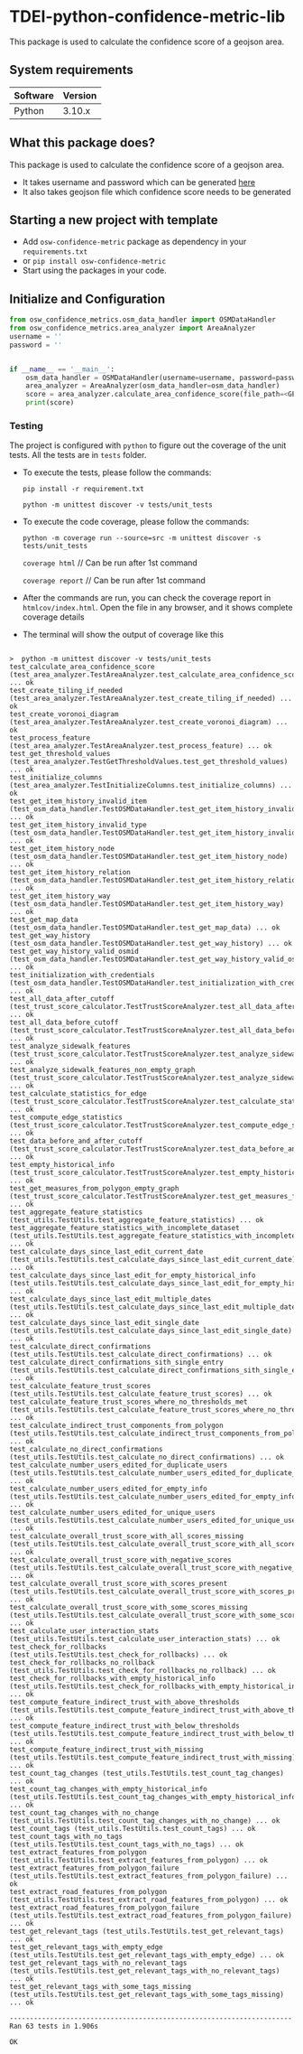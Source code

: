 # TDEI-python-confidence-metric-lib

This package is used to calculate the confidence score of a geojson area.


## System requirements

| Software | Version |
|----------|---------|
| Python   | 3.10.x  |

## What this package does?

This package is used to calculate the confidence score of a geojson area.
- It takes username and password which can be generated [here](https://www.openstreetmap.org/)
- It also takes geojson file which confidence score needs to be generated


## Starting a new project with template

- Add `osw-confidence-metric` package as dependency in your `requirements.txt`
- or `pip install osw-confidence-metric`
- Start using the packages in your code.

## Initialize and Configuration

```python
from osw_confidence_metrics.osm_data_handler import OSMDataHandler
from osw_confidence_metrics.area_analyzer import AreaAnalyzer
username = ''
password = ''


if __name__ == '__main__':
    osm_data_handler = OSMDataHandler(username=username, password=password)
    area_analyzer = AreaAnalyzer(osm_data_handler=osm_data_handler)
    score = area_analyzer.calculate_area_confidence_score(file_path=<GEOJSON_FILE_PATH>)
    print(score)
```

### Testing

The project is configured with `python` to figure out the coverage of the unit tests. All the tests are in `tests`
folder.

- To execute the tests, please follow the commands:

  `pip install -r requirement.txt`

  `python -m unittest discover -v tests/unit_tests`

- To execute the code coverage, please follow the commands:

  `python -m coverage run --source=src -m unittest discover -s tests/unit_tests`

  `coverage html` // Can be run after 1st command

  `coverage report` // Can be run after 1st command

- After the commands are run, you can check the coverage report in `htmlcov/index.html`. Open the file in any browser,
  and it shows complete coverage details
- The terminal will show the output of coverage like this

```shell

>  python -m unittest discover -v tests/unit_tests
test_calculate_area_confidence_score (test_area_analyzer.TestAreaAnalyzer.test_calculate_area_confidence_score) ... ok
test_create_tiling_if_needed (test_area_analyzer.TestAreaAnalyzer.test_create_tiling_if_needed) ... ok
test_create_voronoi_diagram (test_area_analyzer.TestAreaAnalyzer.test_create_voronoi_diagram) ... ok
test_process_feature (test_area_analyzer.TestAreaAnalyzer.test_process_feature) ... ok
test_get_threshold_values (test_area_analyzer.TestGetThresholdValues.test_get_threshold_values) ... ok
test_initialize_columns (test_area_analyzer.TestInitializeColumns.test_initialize_columns) ... ok
test_get_item_history_invalid_item (test_osm_data_handler.TestOSMDataHandler.test_get_item_history_invalid_item) ... ok
test_get_item_history_invalid_type (test_osm_data_handler.TestOSMDataHandler.test_get_item_history_invalid_type) ... ok
test_get_item_history_node (test_osm_data_handler.TestOSMDataHandler.test_get_item_history_node) ... ok
test_get_item_history_relation (test_osm_data_handler.TestOSMDataHandler.test_get_item_history_relation) ... ok
test_get_item_history_way (test_osm_data_handler.TestOSMDataHandler.test_get_item_history_way) ... ok
test_get_map_data (test_osm_data_handler.TestOSMDataHandler.test_get_map_data) ... ok
test_get_way_history (test_osm_data_handler.TestOSMDataHandler.test_get_way_history) ... ok
test_get_way_history_valid_osmid (test_osm_data_handler.TestOSMDataHandler.test_get_way_history_valid_osmid) ... ok
test_initialization_with_credentials (test_osm_data_handler.TestOSMDataHandler.test_initialization_with_credentials) ... ok
test_all_data_after_cutoff (test_trust_score_calculator.TestTrustScoreAnalyzer.test_all_data_after_cutoff) ... ok
test_all_data_before_cutoff (test_trust_score_calculator.TestTrustScoreAnalyzer.test_all_data_before_cutoff) ... ok
test_analyze_sidewalk_features (test_trust_score_calculator.TestTrustScoreAnalyzer.test_analyze_sidewalk_features) ... ok
test_analyze_sidewalk_features_non_empty_graph (test_trust_score_calculator.TestTrustScoreAnalyzer.test_analyze_sidewalk_features_non_empty_graph) ... ok
test_calculate_statistics_for_edge (test_trust_score_calculator.TestTrustScoreAnalyzer.test_calculate_statistics_for_edge) ... ok
test_compute_edge_statistics (test_trust_score_calculator.TestTrustScoreAnalyzer.test_compute_edge_statistics) ... ok
test_data_before_and_after_cutoff (test_trust_score_calculator.TestTrustScoreAnalyzer.test_data_before_and_after_cutoff) ... ok
test_empty_historical_info (test_trust_score_calculator.TestTrustScoreAnalyzer.test_empty_historical_info) ... ok
test_get_measures_from_polygon_empty_graph (test_trust_score_calculator.TestTrustScoreAnalyzer.test_get_measures_from_polygon_empty_graph) ... ok
test_aggregate_feature_statistics (test_utils.TestUtils.test_aggregate_feature_statistics) ... ok
test_aggregate_feature_statistics_with_incomplete_dataset (test_utils.TestUtils.test_aggregate_feature_statistics_with_incomplete_dataset) ... ok
test_calculate_days_since_last_edit_current_date (test_utils.TestUtils.test_calculate_days_since_last_edit_current_date) ... ok
test_calculate_days_since_last_edit_for_empty_historical_info (test_utils.TestUtils.test_calculate_days_since_last_edit_for_empty_historical_info) ... ok
test_calculate_days_since_last_edit_multiple_dates (test_utils.TestUtils.test_calculate_days_since_last_edit_multiple_dates) ... ok
test_calculate_days_since_last_edit_single_date (test_utils.TestUtils.test_calculate_days_since_last_edit_single_date) ... ok
test_calculate_direct_confirmations (test_utils.TestUtils.test_calculate_direct_confirmations) ... ok
test_calculate_direct_confirmations_sith_single_entry (test_utils.TestUtils.test_calculate_direct_confirmations_sith_single_entry) ... ok
test_calculate_feature_trust_scores (test_utils.TestUtils.test_calculate_feature_trust_scores) ... ok
test_calculate_feature_trust_scores_where_no_thresholds_met (test_utils.TestUtils.test_calculate_feature_trust_scores_where_no_thresholds_met) ... ok
test_calculate_indirect_trust_components_from_polygon (test_utils.TestUtils.test_calculate_indirect_trust_components_from_polygon) ... ok
test_calculate_no_direct_confirmations (test_utils.TestUtils.test_calculate_no_direct_confirmations) ... ok
test_calculate_number_users_edited_for_duplicate_users (test_utils.TestUtils.test_calculate_number_users_edited_for_duplicate_users) ... ok
test_calculate_number_users_edited_for_empty_info (test_utils.TestUtils.test_calculate_number_users_edited_for_empty_info) ... ok
test_calculate_number_users_edited_for_unique_users (test_utils.TestUtils.test_calculate_number_users_edited_for_unique_users) ... ok
test_calculate_overall_trust_score_with_all_scores_missing (test_utils.TestUtils.test_calculate_overall_trust_score_with_all_scores_missing) ... ok
test_calculate_overall_trust_score_with_negative_scores (test_utils.TestUtils.test_calculate_overall_trust_score_with_negative_scores) ... ok
test_calculate_overall_trust_score_with_scores_present (test_utils.TestUtils.test_calculate_overall_trust_score_with_scores_present) ... ok
test_calculate_overall_trust_score_with_some_scores_missing (test_utils.TestUtils.test_calculate_overall_trust_score_with_some_scores_missing) ... ok
test_calculate_user_interaction_stats (test_utils.TestUtils.test_calculate_user_interaction_stats) ... ok
test_check_for_rollbacks (test_utils.TestUtils.test_check_for_rollbacks) ... ok
test_check_for_rollbacks_no_rollback (test_utils.TestUtils.test_check_for_rollbacks_no_rollback) ... ok
test_check_for_rollbacks_with_empty_historical_info (test_utils.TestUtils.test_check_for_rollbacks_with_empty_historical_info) ... ok
test_compute_feature_indirect_trust_with_above_thresholds (test_utils.TestUtils.test_compute_feature_indirect_trust_with_above_thresholds) ... ok
test_compute_feature_indirect_trust_with_below_thresholds (test_utils.TestUtils.test_compute_feature_indirect_trust_with_below_thresholds) ... ok
test_compute_feature_indirect_trust_with_missing (test_utils.TestUtils.test_compute_feature_indirect_trust_with_missing) ... ok
test_count_tag_changes (test_utils.TestUtils.test_count_tag_changes) ... ok
test_count_tag_changes_with_empty_historical_info (test_utils.TestUtils.test_count_tag_changes_with_empty_historical_info) ... ok
test_count_tag_changes_with_no_change (test_utils.TestUtils.test_count_tag_changes_with_no_change) ... ok
test_count_tags (test_utils.TestUtils.test_count_tags) ... ok
test_count_tags_with_no_tags (test_utils.TestUtils.test_count_tags_with_no_tags) ... ok
test_extract_features_from_polygon (test_utils.TestUtils.test_extract_features_from_polygon) ... ok
test_extract_features_from_polygon_failure (test_utils.TestUtils.test_extract_features_from_polygon_failure) ... ok
test_extract_road_features_from_polygon (test_utils.TestUtils.test_extract_road_features_from_polygon) ... ok
test_extract_road_features_from_polygon_failure (test_utils.TestUtils.test_extract_road_features_from_polygon_failure) ... ok
test_get_relevant_tags (test_utils.TestUtils.test_get_relevant_tags) ... ok
test_get_relevant_tags_with_empty_edge (test_utils.TestUtils.test_get_relevant_tags_with_empty_edge) ... ok
test_get_relevant_tags_with_no_relevant_tags (test_utils.TestUtils.test_get_relevant_tags_with_no_relevant_tags) ... ok
test_get_relevant_tags_with_some_tags_missing (test_utils.TestUtils.test_get_relevant_tags_with_some_tags_missing) ... ok

----------------------------------------------------------------------
Ran 63 tests in 1.906s

OK


```